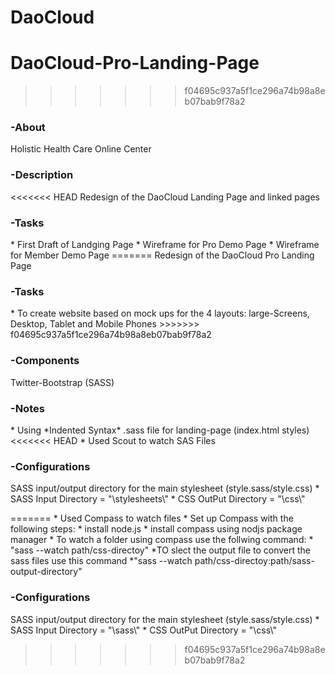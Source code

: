 
DaoCloud 
========

DaoCloud-Pro-Landing-Page
=========================

>>>>>>> f04695c937a5f1ce296a74b98a8eb07bab9f78a2
<h3>-About</h3>
	Holistic Health Care Online Center

<h3>-Description</h3>
<<<<<<< HEAD
	Redesign of the DaoCloud Landing Page and linked pages

<h3>-Tasks</h3>
	* First Draft of Landging Page
	* Wireframe for Pro Demo Page
	* Wireframe for Member Demo Page
=======
	Redesign of the DaoCloud Pro Landing Page

<h3>-Tasks</h3>
	* To create website based on mock ups for the 4 layouts: large-Screens, Desktop, Tablet and Mobile Phones
>>>>>>> f04695c937a5f1ce296a74b98a8eb07bab9f78a2

<h3>-Components</h3>
	Twitter-Bootstrap (SASS)

<h3>-Notes</h3>
	* Using *Indented Syntax* .sass file for landing-page (index.html styles)
<<<<<<< HEAD
	* Used Scout to watch SAS Files
<h3>-Configurations</h3>
	SASS input/output directory for the main stylesheet (style.sass/style.css) 
		* SASS Input Directory = "\stylesheets\"
		* CSS OutPut Directory = "\css\"

=======
	* Used Compass to watch files
	* Set up Compass with the following steps:
	  *   install node.js
	  *   install compass using nodjs package manager
	  *   To watch a folder using compass use the follwing command:
	    *   "sass --watch path/css-directoy"
	    *TO slect the output file to convert the sass files use this command
	    *"sass --watch path/css-directoy:path/sass-output-directory"   
<h3>-Configurations</h3>
	SASS input/output directory for the main stylesheet (style.sass/style.css) 
		* SASS Input Directory = "\sass\"
		* CSS OutPut Directory = "\css\"


>>>>>>> f04695c937a5f1ce296a74b98a8eb07bab9f78a2
